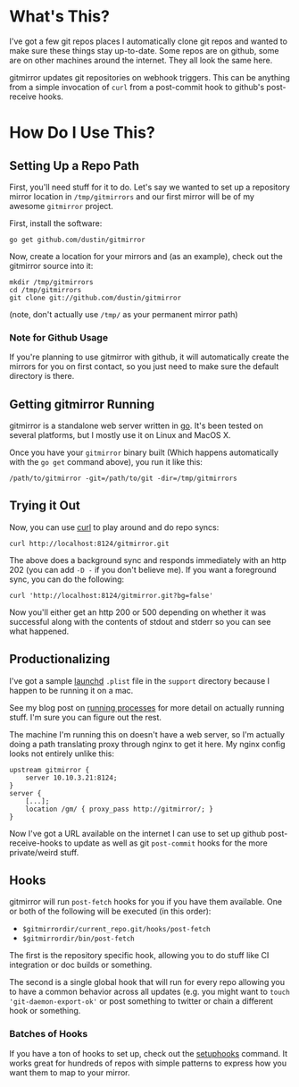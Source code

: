 # What's This?

I've got a few git repos places I automatically clone git repos and
wanted to make sure these things stay up-to-date.  Some repos are on
github, some are on other machines around the internet.  They all look
the same here.

gitmirror updates git repositories on webhook triggers.  This can be
anything from a simple invocation of `curl` from a post-commit hook to
github's post-receive hooks.

# How Do I Use This?

## Setting Up a Repo Path

First, you'll need stuff for it to do.  Let's say we wanted to set up
a repository mirror location in `/tmp/gitmirrors` and our first mirror
will be of my awesome `gitmirror` project.

First, install the software:

    go get github.com/dustin/gitmirror

Now, create a location for your mirrors and (as an example), check out
the gitmirror source into it:

    mkdir /tmp/gitmirrors
    cd /tmp/gitmirrors
    git clone git://github.com/dustin/gitmirror

(note, don't actually use `/tmp/` as your permanent mirror path)

### Note for Github Usage

If you're planning to use gitmirror with github, it will automatically
create the mirrors for you on first contact, so you just need to make
sure the default directory is there.

## Getting gitmirror Running

gitmirror is a standalone web server written in [go][golang].  It's
been tested on several platforms, but I mostly use it on Linux and
MacOS X.

Once you have your `gitmirror` binary built (Which happens
automatically with the `go get` command above), you run it like this:

    /path/to/gitmirror -git=/path/to/git -dir=/tmp/gitmirrors

## Trying it Out

Now, you can use [curl][curl] to play around and do repo syncs:

    curl http://localhost:8124/gitmirror.git

The above does a background sync and responds immediately with an http
202 (you can add `-D -` if you don't believe me).  If you want a
foreground sync, you can do the following:

    curl 'http://localhost:8124/gitmirror.git?bg=false'

Now you'll either get an http 200 or 500 depending on whether it was
successful along with the contents of stdout and stderr so you can see
what happened.

## Productionalizing

I've got a sample [launchd][launchd] `.plist` file in the `support`
directory because I happen to be running it on a mac.

See my blog post on [running processes][startup] for more detail on
actually running stuff.  I'm sure you can figure out the rest.

The machine I'm running this on doesn't have a web server, so I'm
actually doing a path translating proxy through nginx to get it here.
My nginx config looks not entirely unlike this:

    upstream gitmirror {
        server 10.10.3.21:8124;
    }
    server {
        [...];
        location /gm/ { proxy_pass http://gitmirror/; }
    }

Now I've got a URL available on the internet I can use to set up
github post-receive-hooks to update as well as git `post-commit` hooks
for the more private/weird stuff.

## Hooks

gitmirror will run `post-fetch` hooks for you if you have them
available.  One or both of the following will be executed (in this
order):

* `$gitmirrordir/current_repo.git/hooks/post-fetch`
* `$gitmirrordir/bin/post-fetch`

The first is the repository specific hook, allowing you to do stuff
like CI integration or doc builds or something.

The second is a single global hook that will run for every repo
allowing you to have a common behavior across all updates (e.g. you
might want to `touch 'git-daemon-export-ok'` or post something to
twitter or chain a different hook or something.

### Batches of Hooks

If you have a ton of hooks to set up, check out the
[setuphooks][setuphooks] command.  It works great for hundreds of
repos with simple patterns to express how you want them to map to your
mirror.

[golang]: http://golang.org/
[launchd]: http://developer.apple.com/macosx/launchd.html
[curl]: http://curl.haxx.se/
[startup]: http://dustin.github.com/2010/02/28/running-processes.html
[setuphooks]: gitmirror/tree/master/setuphooks
